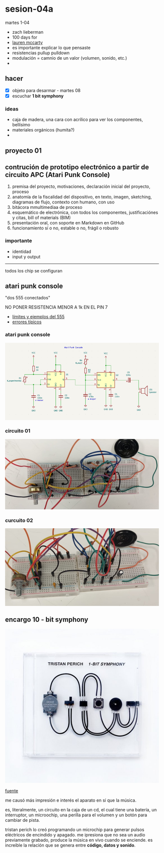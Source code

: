 # sesion-04a

martes 1-04

- zach lieberman
- 100 days for
- [lauren mccarty](https://lauren-mccarthy.com/)
- es importante explicar lo que pensaste
- resistencias pullup pulldown
- modulación = camnio de un valor (volumen, sonido, etc.)
-

## hacer

- [x] objeto para desarmar - martes 08
- [x] escuchar **1 bit symphony**

### ideas

- caja de madera, una cara con acrílico para ver los componentes, bellísimo
- materiales orgánicos (humita?)
-

## proyecto 01

## contrución de prototipo electrónico a partir de circuito APC (Atari Punk Console)

1. premisa del proyecto, motivaciones, declaración inicial del proyecto, proceso
2. anatomía de la fiscalidad del dispositivo, en texto, imagen, sketching, diagramas de flujo, contexto con humano, con uso
3. bitácora mmultimediaa de proceso
4. esquemático de electrónica, con todos los componentes, justificaciónes y citas, bill of materials (BIM)
5. presentación oral, con soporte en Markdown en GitHub
6. funcionamiento sí o no, estable o no, frágil o robusto

### importante

- identidad
- input y output

____________________________________

todos los chip se configuran

## atari punk console

"dos 555 conectados"

NO PONER RESISTENCIA MENOR A 1k EN EL PIN 7

- [límites y ejemplos del 555](https://www.555-timer-circuits.com/)
- [errores típicos](https://www.555-timer-circuits.com/common-mistakes.html)

### atari punk console

![atariPunk_v1](.\archivos\atariPunk_v1.png)

### circuito 01

![circuito.APC.01](./archivos/circuito.APC.01.jpg)

### curcuito 02

![circuito.APC.02](./archivos/circuito.APC.02.jpg)

## encargo 10 - bit symphony

![1-bit symphony](./archivos/1_bit_symphony.jpg)

[fuente](https://cantaloupemusic.com/albums/1-bit-symphony)

me causó más impresión e interés el aparato en sí que la música.

es, literalmente, un circuito en  la caja de un cd, el cual tiene una batería, un interruptor, un microochip, una perilla para el volumen y un botón para cambiar de pista.

tristan perich lo creó programando un microchip para generar pulsos eléctricos de encindido y apagado. me ipresiona que no sea un audio previamente grabado, produce la música en vivo cuando se enciende. es increible la relación que se genera entre **código, datos y sonido**.
